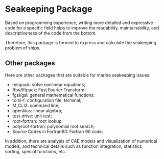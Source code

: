 # Seakeeping Package

Based on programming experience, writing more detailed and expressive code for a specific field helps to improve the readability, maintainability, and descriptiveness of the code from the bottom.

Therefore, this package is formed to express and calculate the seakeeping problem of ships.

## Other packages

Here are other packages that are suitable for marine seakeeping issues:

- minpack: solve nonlinear equations;
- fftw/fftpack: Fast Fourier Transform;
- fgsl/gsl: general mathematical functions;
- toml-f: configuration file, terminal;
- M_CLI2: command line;
- openblas: linear algebra;
- test-drive: unit test;
- root-fortran: root lookup;
- polyroot-fortran: polynomial root search;
- Source Codes in Fortran90: Fortran 90 code.

In addition, there are analysis of CAE models and visualization of numerical models, and technical details such as function integration, statistics, sorting, special functions, etc.
